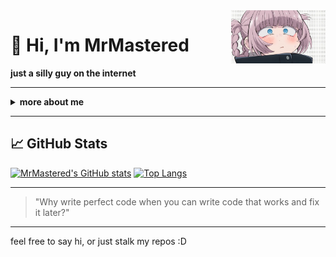 <img align="right" src="Nazuna_Nanakusa_Call_of_the_Night_Yofukashi_no_Uta-2181429-3715795970.jpg" width="30%" alt="Nazuna Nanakusa - Call of the Night">

# 👋 Hi, I'm MrMastered

**just a silly guy on the internet**

---

<details>
  <summary><b>more about me</b></summary>
  
  <h3>experience</h3>
  
  <h4>Web Stack</h4>
  <img src="https://img.shields.io/badge/html5-%23E34F26?style=flat&logo=html5&logoColor=white" alt="HTML5"/>
  <img src="https://img.shields.io/badge/css-%231572B6?style=flat&logo=css3&logoColor=white" alt="CSS3"/>
  <img src="https://img.shields.io/badge/javascript-%23F7DF1E?style=flat&logo=javascript&logoColor=black" alt="JavaScript"/>
  <img src="https://img.shields.io/badge/node.js-%23339933?style=flat&logo=nodedotjs&logoColor=white" alt="Node.js"/>
  <img src="https://img.shields.io/badge/python-%233776AB?style=flat&logo=python&logoColor=white" alt="Python"/>
  <img src="https://img.shields.io/badge/git-%23F05032?style=flat&logo=git&logoColor=white" alt="Git"/>
  <br/>
  <h4>other Stuff I Do</h4>
  <ul>
    <li>sipping coffee and writing questionable code</li>
    <li>Reading random docs for fun</li>
  </ul>
</details>

---

## 📈 GitHub Stats

[![MrMastered's GitHub stats](https://github-readme-stats.vercel.app/api?username=MrMastered&show_icons=true&theme=tokyonight&hide_rank=true)](https://github.com/anuraghazra/github-readme-stats)
[![Top Langs](https://github-readme-stats.vercel.app/api/top-langs/?username=MrMastered&layout=compact&theme=tokyonight)](https://github.com/anuraghazra/github-readme-stats)

---

> "Why write perfect code when you can write code that works and fix it later?"

---

feel free to say hi, or just stalk my repos :D
